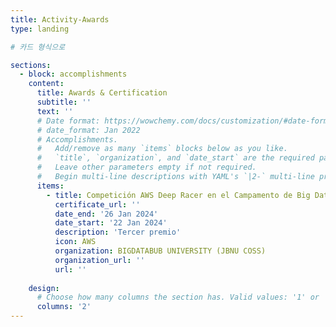 ```yaml
---
title: Activity-Awards
type: landing

# 카드 형식으로 

sections:
  - block: accomplishments
    content:
      title: Awards & Certification
      subtitle: ''
      text: ''
      # Date format: https://wowchemy.com/docs/customization/#date-format
      # date_format: Jan 2022
      # Accomplishments.
      #   Add/remove as many `items` blocks below as you like.
      #   `title`, `organization`, and `date_start` are the required parameters.
      #   Leave other parameters empty if not required.
      #   Begin multi-line descriptions with YAML's `|2-` multi-line prefix.
      items:
        - title: Competición AWS Deep Racer en el Campamento de Big Data de Invierno 2023
          certificate_url: ''
          date_end: '26 Jan 2024'
          date_start: '22 Jan 2024'
          description: 'Tercer premio'
          icon: AWS
          organization: BIGDATABUB UNIVERSITY (JBNU COSS)
          organization_url: ''
          url: ''
      
    design:
      # Choose how many columns the section has. Valid values: '1' or '2'.
      columns: '2'
---
```


